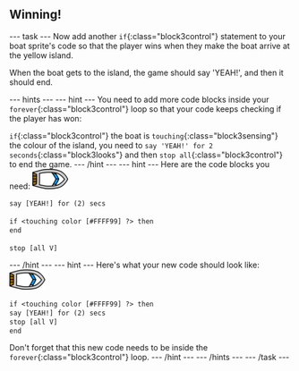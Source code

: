 ## Winning!

--- task ---
Now add another `if`{:class="block3control"} statement to your boat sprite's code so that the player wins when they make the boat arrive at the yellow island.

When the boat gets to the island, the game should say 'YEAH!', and then it should end. 

--- hints ---
--- hint ---
You need to add more code blocks inside your `forever`{:class="block3control"} loop so that your code keeps checking if the player has won:

`if`{:class="block3control"} the boat is `touching`{:class="block3sensing"} the colour of the island, you need to `say 'YEAH!' for 2 seconds`{:class="block3looks"} and then `stop all`{:class="block3control"} to end the game. 
--- /hint ---
--- hint ---
Here are the code blocks you need:
![boat-sprite](images/boat_resize.png)
```blocks3
say [YEAH!] for (2) secs

if <touching color [#FFFF99] ?> then
end

stop [all V]

```
--- /hint ---
--- hint ---
Here's what your new code should look like:
![boat-sprite](images/boat_resize.png)
```blocks3
if <touching color [#FFFF99] ?> then
say [YEAH!] for (2) secs
stop [all V]
end
```

Don't forget that this new code needs to be inside the `forever`{:class="block3control"} loop. 
--- /hint ---
--- /hints ---
--- /task ---

